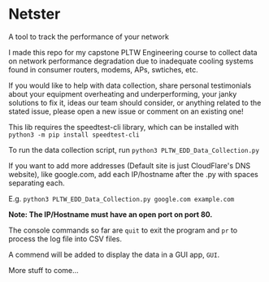 # Netster
A tool to track the performance of your network

I made this repo for my capstone PLTW Engineering course to collect data on network performance degradation due to inadequate cooling systems found in consumer routers, modems, APs, swtiches, etc.

If you would like to help with data collection, share personal testimonials about your equipment overheating and underperforming, your janky solutions to fix it, ideas our team should consider, or anything related to the stated issue, please open a new issue or comment on an existing one! 

This lib requires the speedtest-cli library, which can be installed with
```python3 -m pip install speedtest-cli```

To run the data collection script, run ```python3 PLTW_EDD_Data_Collection.py```

If you want to add more addresses (Default site is just CloudFlare's DNS website), like google.com, add each IP/hostname after the .py with spaces separating each. 

E.g. ```python3 PLTW_EDD_Data_Collection.py google.com example.com```


**Note: The IP/Hostname must have an open port on port 80.**

The console commands so far are ```quit``` to exit the program and ```pr``` to process the log file into CSV files.

A commend will be added to display the data in a GUI app, ```GUI```.

More stuff to come...
